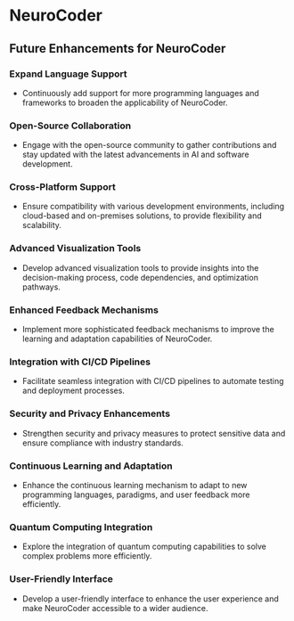 # NeuroCoder

## Future Enhancements for NeuroCoder

### Expand Language Support
- Continuously add support for more programming languages and frameworks to broaden the applicability of NeuroCoder.

### Open-Source Collaboration
- Engage with the open-source community to gather contributions and stay updated with the latest advancements in AI and software development.

### Cross-Platform Support
- Ensure compatibility with various development environments, including cloud-based and on-premises solutions, to provide flexibility and scalability.

### Advanced Visualization Tools
- Develop advanced visualization tools to provide insights into the decision-making process, code dependencies, and optimization pathways.

### Enhanced Feedback Mechanisms
- Implement more sophisticated feedback mechanisms to improve the learning and adaptation capabilities of NeuroCoder.

### Integration with CI/CD Pipelines
- Facilitate seamless integration with CI/CD pipelines to automate testing and deployment processes.

### Security and Privacy Enhancements
- Strengthen security and privacy measures to protect sensitive data and ensure compliance with industry standards.

### Continuous Learning and Adaptation
- Enhance the continuous learning mechanism to adapt to new programming languages, paradigms, and user feedback more efficiently.

### Quantum Computing Integration
- Explore the integration of quantum computing capabilities to solve complex problems more efficiently.

### User-Friendly Interface
- Develop a user-friendly interface to enhance the user experience and make NeuroCoder accessible to a wider audience.
